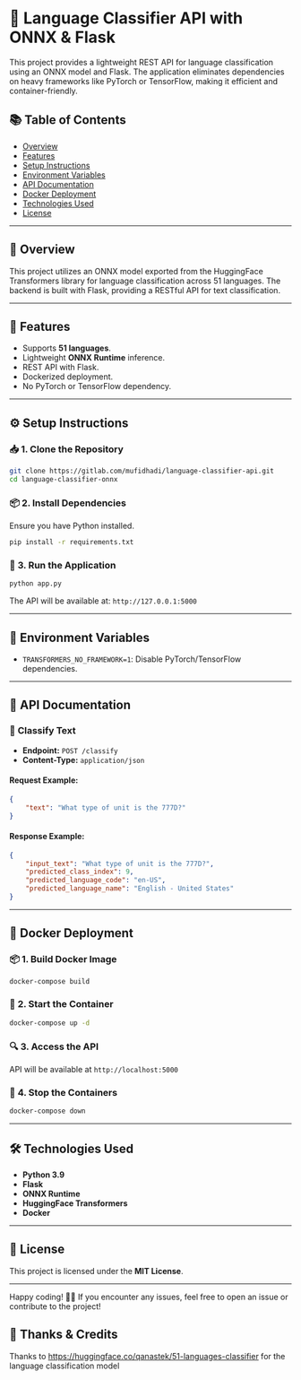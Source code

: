 # 🚀 Language Classifier API with ONNX & Flask

This project provides a lightweight REST API for language classification using an ONNX model and Flask. The application eliminates dependencies on heavy frameworks like PyTorch or TensorFlow, making it efficient and container-friendly.

## 📚 **Table of Contents**
- [Overview](#overview)
- [Features](#features)
- [Setup Instructions](#setup-instructions)
- [Environment Variables](#environment-variables)
- [API Documentation](#api-documentation)
- [Docker Deployment](#docker-deployment)
- [Technologies Used](#technologies-used)
- [License](#license)

---

## 📝 **Overview**
This project utilizes an ONNX model exported from the HuggingFace Transformers library for language classification across 51 languages. The backend is built with Flask, providing a RESTful API for text classification.

---

## 🌟 **Features**
- Supports **51 languages**.
- Lightweight **ONNX Runtime** inference.
- REST API with Flask.
- Dockerized deployment.
- No PyTorch or TensorFlow dependency.

---

## ⚙️ **Setup Instructions**

### 📥 **1. Clone the Repository**
```bash
git clone https://gitlab.com/mufidhadi/language-classifier-api.git
cd language-classifier-onnx
```

### 📦 **2. Install Dependencies**
Ensure you have Python installed.
```bash
pip install -r requirements.txt
```

### 🚀 **3. Run the Application**
```bash
python app.py
```

The API will be available at: `http://127.0.0.1:5000`

---

## 🔧 **Environment Variables**
- `TRANSFORMERS_NO_FRAMEWORK=1`: Disable PyTorch/TensorFlow dependencies.

---

## 📑 **API Documentation**

### 📝 **Classify Text**
- **Endpoint:** `POST /classify`
- **Content-Type:** `application/json`

#### **Request Example:**
```json
{
    "text": "What type of unit is the 777D?"
}
```

#### **Response Example:**
```json
{
    "input_text": "What type of unit is the 777D?",
    "predicted_class_index": 9,
    "predicted_language_code": "en-US",
    "predicted_language_name": "English - United States"
}
```

---

## 🐳 **Docker Deployment**

### 📦 **1. Build Docker Image**
```bash
docker-compose build
```

### 🚀 **2. Start the Container**
```bash
docker-compose up -d
```

### 🔍 **3. Access the API**
API will be available at `http://localhost:5000`

### 🛑 **4. Stop the Containers**
```bash
docker-compose down
```

---

## 🛠️ **Technologies Used**
- **Python 3.9**
- **Flask**
- **ONNX Runtime**
- **HuggingFace Transformers**
- **Docker**

---

## 📄 **License**
This project is licensed under the **MIT License**.

---

Happy coding! 🚀✨ If you encounter any issues, feel free to open an issue or contribute to the project!

## 🤗 **Thanks & Credits**
Thanks to https://huggingface.co/qanastek/51-languages-classifier for the language classification model